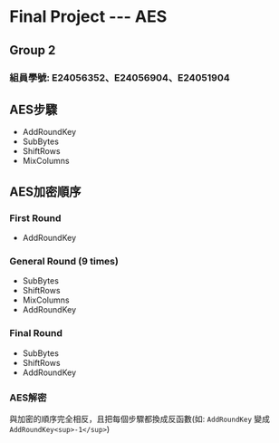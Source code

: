 # Final Project --- AES
## Group 2
### 組員學號: E24056352、E24056904、E24051904
## AES步驟
* AddRoundKey
* SubBytes
* ShiftRows
* MixColumns
## AES加密順序
### First Round
* AddRoundKey
### General Round (9 times)
* SubBytes
* ShiftRows
* MixColumns
* AddRoundKey
### Final Round
* SubBytes
* ShiftRows
* AddRoundKey
### AES解密
與加密的順序完全相反，且把每個步驟都換成反函數(如: `AddRoundKey` 變成 `AddRoundKey<sup>-1</sup>`)

